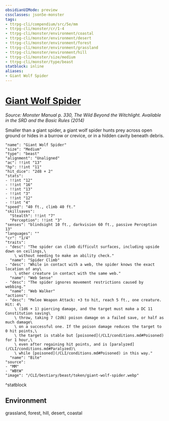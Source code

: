 ```yaml
---
obsidianUIMode: preview
cssclasses: json5e-monster
tags:
- ttrpg-cli/compendium/src/5e/mm
- ttrpg-cli/monster/cr/1-4
- ttrpg-cli/monster/environment/coastal
- ttrpg-cli/monster/environment/desert
- ttrpg-cli/monster/environment/forest
- ttrpg-cli/monster/environment/grassland
- ttrpg-cli/monster/environment/hill
- ttrpg-cli/monster/size/medium
- ttrpg-cli/monster/type/beast
statblock: inline
aliases:
- Giant Wolf Spider
---
```

# [Giant Wolf Spider](CLI/bestiary/beast/giant-wolf-spider.md)
*Source: Monster Manual p. 330, The Wild Beyond the Witchlight. Available in the <span title='Systems Reference Document (5.1)'>SRD</span> and the Basic Rules (2014)*  

Smaller than a giant spider, a giant wolf spider hunts prey across open ground or hides in a burrow or crevice, or in a hidden cavity beneath debris.

```statblock
"name": "Giant Wolf Spider"
"size": "Medium"
"type": "beast"
"alignment": "Unaligned"
"ac": !!int "13"
"hp": !!int "11"
"hit_dice": "2d8 + 2"
"stats":
- !!int "12"
- !!int "16"
- !!int "13"
- !!int "3"
- !!int "12"
- !!int "4"
"speed": "40 ft., climb 40 ft."
"skillsaves":
  "Stealth": !!int "7"
  "Perception": !!int "3"
"senses": "blindsight 10 ft., darkvision 60 ft., passive Perception 13"
"languages": ""
"cr": "1/4"
"traits":
- "desc": "The spider can climb difficult surfaces, including upside down on ceilings,\
    \ without needing to make an ability check."
  "name": "Spider Climb"
- "desc": "While in contact with a web, the spider knows the exact location of any\
    \ other creature in contact with the same web."
  "name": "Web Sense"
- "desc": "The spider ignores movement restrictions caused by webbing."
  "name": "Web Walker"
"actions":
- "desc": "Melee Weapon Attack: +3 to hit, reach 5 ft., one creature. Hit: 4\
    \ (1d6 + 1) piercing damage, and the target must make a DC 11 Constitution saving\
    \ throw, taking 7 (2d6) poison damage on a failed save, or half as much damage\
    \ on a successful one. If the poison damage reduces the target to 0 hit points,\
    \ the target is stable but [poisoned](/CLI/conditions.md#Poisoned) for 1 hour,\
    \ even after regaining hit points, and is [paralyzed](/CLI/conditions.md#Paralyzed)\
    \ while [poisoned](/CLI/conditions.md#Poisoned) in this way."
  "name": "Bite"
"source":
- "MM"
- "WBtW"
"image": "/CLI/bestiary/beast/token/giant-wolf-spider.webp"
```
^statblock

## Environment

grassland, forest, hill, desert, coastal